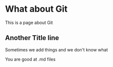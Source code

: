 # What about Git

This is a page about Git

## Another Title line

Sometimes we add things and we don't know what

You are good at .md files

